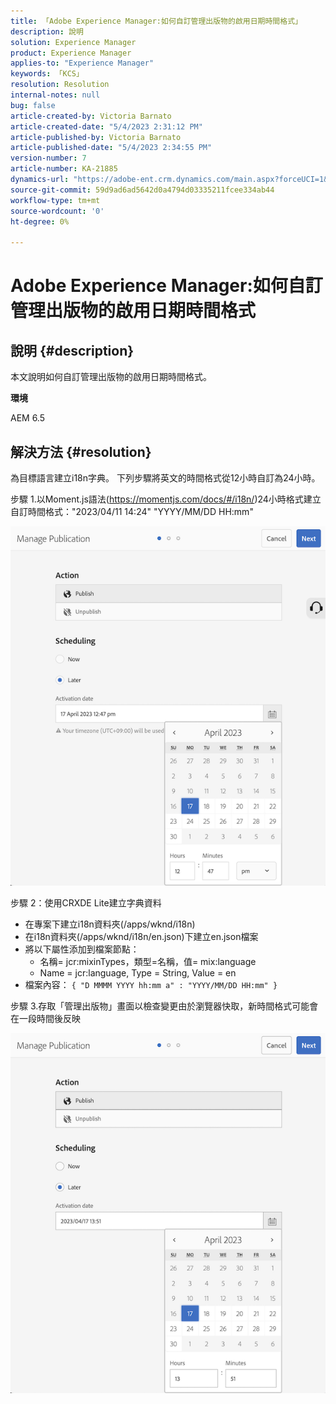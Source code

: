 ```yaml
---
title: 「Adobe Experience Manager:如何自訂管理出版物的啟用日期時間格式」
description: 說明
solution: Experience Manager
product: Experience Manager
applies-to: "Experience Manager"
keywords: 「KCS」
resolution: Resolution
internal-notes: null
bug: false
article-created-by: Victoria Barnato
article-created-date: "5/4/2023 2:31:12 PM"
article-published-by: Victoria Barnato
article-published-date: "5/4/2023 2:34:55 PM"
version-number: 7
article-number: KA-21885
dynamics-url: "https://adobe-ent.crm.dynamics.com/main.aspx?forceUCI=1&pagetype=entityrecord&etn=knowledgearticle&id=4784504c-88ea-ed11-a7c6-6045bd0065f9"
source-git-commit: 59d9ad6ad5642d0a4794d03335211fcee334ab44
workflow-type: tm+mt
source-wordcount: '0'
ht-degree: 0%

---
```


# Adobe Experience Manager:如何自訂管理出版物的啟用日期時間格式

## 說明 {#description}


本文說明如何自訂管理出版物的啟用日期時間格式。

<b>環境</b>

AEM 6.5


## 解決方法 {#resolution}


為目標語言建立i18n字典。 下列步驟將英文的時間格式從12小時自訂為24小時。

步驟 1.以Moment.js語法(https://momentjs.com/docs/#/i18n/)24小時格式建立自訂時間格式：&quot;2023/04/11 14:24&quot; &quot;YYYY/MM/DD HH:mm&quot;

![](assets/d14c64e9-53de-ed11-a7c7-6045bd006268.png)

步驟 2：使用CRXDE Lite建立字典資料

- 在專案下建立i18n資料夾(/apps/wknd/i18n)
- 在i18n資料夾(/apps/wknd/i18n/en.json)下建立en.json檔案
- 將以下屬性添加到檔案節點：
   - 名稱= jcr:mixinTypes，類型=名稱，值= mix:language
   - Name = jcr:language, Type = String, Value = en
- 檔案內容： `{ "D MMMM YYYY hh:mm a" : "YYYY/MM/DD HH:mm" }`


步驟 3.存取「管理出版物」畫面以檢查變更由於瀏覽器快取，新時間格式可能會在一段時間後反映

![](assets/25f363ef-53de-ed11-a7c7-6045bd006268.png)
